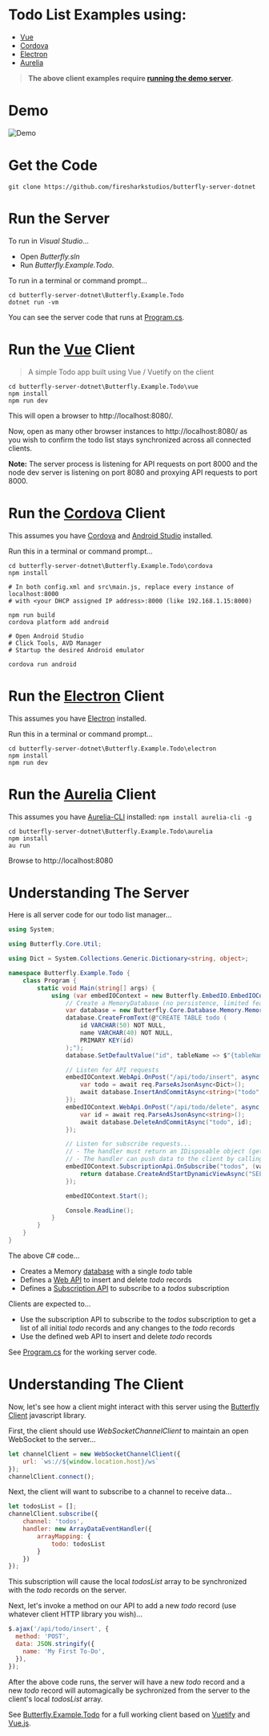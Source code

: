 # Todo List Examples using:
* [Vue](#run-the-web-client)  
* [Cordova](#run-the-cordova-client)  
* [Electron](#run-the-electron-client)  
* [Aurelia](#run-the-aurelia-client)  

> **The above client examples require [running the demo server](#run-the-server).**

# Demo

![Demo](https://raw.githubusercontent.com/firesharkstudios/butterfly-server-dotnet/master/img/demo.gif) 

# Get the Code

```
git clone https://github.com/firesharkstudios/butterfly-server-dotnet
```

# Run the Server

To run in *Visual Studio*...
- Open *Butterfly.sln*
- Run *Butterfly.Example.Todo*.

To run in a terminal or command prompt...
```
cd butterfly-server-dotnet\Butterfly.Example.Todo
dotnet run -vm
```

You can see the server code that runs at [Program.cs](https://github.com/firesharkstudios/butterfly-server-dotnet/blob/master/Butterfly.Example.Todo/Program.cs).

# Run the [Vue](https://vuejs.org/) Client

> A simple Todo app built using Vue / Vuetify on the client

```
cd butterfly-server-dotnet\Butterfly.Example.Todo\vue
npm install
npm run dev
```

This will open a browser to http://localhost:8080/.

Now, open as many other browser instances to http://localhost:8080/ as you wish to confirm the todo list stays synchronized across all connected clients.

**Note:** The server process is listening for API requests on port 8000 and the node dev server is listening on port 8080 and proxying API requests to port 8000.

# Run the [Cordova](https://cordova.apache.org/) Client

This assumes you have [Cordova](https://cordova.apache.org/) and [Android Studio](https://developer.android.com/studio/) installed.

Run this in a terminal or command prompt...

```
cd butterfly-server-dotnet\Butterfly.Example.Todo\cordova
npm install

# In both config.xml and src\main.js, replace every instance of localhost:8000
# with <your DHCP assigned IP address>:8000 (like 192.168.1.15:8000)

npm run build
cordova platform add android

# Open Android Studio
# Click Tools, AVD Manager
# Startup the desired Android emulator

cordova run android
```

# Run the [Electron](https://electronjs.org/) Client

This assumes you have [Electron](https://electronjs.org/) installed.

Run this in a terminal or command prompt...

```
cd butterfly-server-dotnet\Butterfly.Example.Todo\electron
npm install
npm run dev
```

# Run the [Aurelia](https://aurelia.io/) Client  

This assumes you have [Aurelia-CLI](https://aurelia.io/docs/build-systems/aurelia-cli/) installed: `npm install aurelia-cli -g`

```
cd butterfly-server-dotnet\Butterfly.Example.Todo\aurelia
npm install
au run
```

Browse to http://localhost:8080

# Understanding The Server

Here is all server code for our todo list manager...

```csharp
using System;

using Butterfly.Core.Util;

using Dict = System.Collections.Generic.Dictionary<string, object>;

namespace Butterfly.Example.Todo {
    class Program {
        static void Main(string[] args) {
            using (var embedIOContext = new Butterfly.EmbedIO.EmbedIOContext("http://+:8000/")) {
                // Create a MemoryDatabase (no persistence, limited features)
                var database = new Butterfly.Core.Database.Memory.MemoryDatabase();
                database.CreateFromText(@"CREATE TABLE todo (
	                id VARCHAR(50) NOT NULL,
	                name VARCHAR(40) NOT NULL,
	                PRIMARY KEY(id)
                );");
                database.SetDefaultValue("id", tableName => $"{tableName.Abbreviate()}_{Guid.NewGuid().ToString()}");

                // Listen for API requests
                embedIOContext.WebApi.OnPost("/api/todo/insert", async (req, res) => {
                    var todo = await req.ParseAsJsonAsync<Dict>();
                    await database.InsertAndCommitAsync<string>("todo", todo);
                });
                embedIOContext.WebApi.OnPost("/api/todo/delete", async (req, res) => {
                    var id = await req.ParseAsJsonAsync<string>();
                    await database.DeleteAndCommitAsync("todo", id);
                });

                // Listen for subscribe requests...
                // - The handler must return an IDisposable object (gets disposed when the channel is unsubscribed)
                // - The handler can push data to the client by calling channel.Queue()
                embedIOContext.SubscriptionApi.OnSubscribe("todos", (vars, channel) => {
                    return database.CreateAndStartDynamicViewAsync("SELECT * FROM todo", dataEventTransaction => channel.Queue(dataEventTransaction));
                });

                embedIOContext.Start();

                Console.ReadLine();
            }
        }
    }
}
```

The above C# code...
- Creates a Memory [database](#accessing-a-database) with a single *todo* table
- Defines a [Web API](#creating-a-web-api) to insert and delete *todo* records
- Defines a [Subscription API](#creating-a-subscription-api) to subscribe to a *todos* subscription

Clients are expected to...
- Use the subscription API to subscribe to the *todos* subscription to get a list of all initial *todo* records and any changes to the *todo* records
- Use the defined web API to insert and delete *todo* records

See [Program.cs](https://github.com/firesharkstudios/butterfly-server-dotnet/tree/master/Butterfly.Example.Todo/Program.cs) for the working server code.

# Understanding The Client

Now, let's see how a client might interact with this server using the [Butterfly Client](#butterfly-client) javascript library.

First, the client should use *WebSocketChannelClient* to maintain an open WebSocket to the server...

```js
let channelClient = new WebSocketChannelClient({
    url: `ws://${window.location.host}/ws`
});
channelClient.connect();
```

Next, the client will want to subscribe to a channel to receive data...

```js
let todosList = [];
channelClient.subscribe({
    channel: 'todos',
    handler: new ArrayDataEventHandler({
        arrayMapping: {
            todo: todosList
        }
    })
});
```

This subscription will cause the local *todosList* array to be synchronized with the *todo* records on the server.

Next, let's invoke a method on our API to add a new *todo* record (use whatever client HTTP library you wish)...

```js
$.ajax('/api/todo/insert', {
  method: 'POST',
  data: JSON.stringify({
    name: 'My First To-Do',
  }),
});
```

After the above code runs, the server will have a new *todo* record and a new *todo* record will automagically be sychronized from the server to the client's local *todosList* array.

See [Butterfly.Example.Todo](https://github.com/firesharkstudios/butterfly-server-dotnet/tree/master/Butterfly.Example.Todo/www) for a full working client based on [Vuetify](https://vuetifyjs.com) and [Vue.js](https://vuejs.org/).
